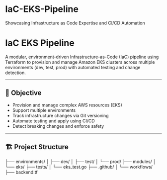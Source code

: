 # IaC-EKS-Pipeline
Showcasing Infrastructure as Code Expertise and CI/CD Automation
# IaC EKS Pipeline

A modular, environment-driven Infrastructure-as-Code (IaC) pipeline using Terraform to provision and manage Amazon EKS clusters across multiple environments (dev, test, prod) with automated testing and change detection.

---

## 📌 Objective

- Provision and manage complex AWS resources (EKS)
- Support multiple environments
- Track infrastructure changes via Git versioning
- Automate testing and apply using CI/CD
- Detect breaking changes and enforce safety

---

## 🏗️ Project Structure

├── environments/
│ ├── dev/
│ ├── test/
│ └── prod/
├── modules/
│ └── eks/
├── tests/
│ └── eks_test.go
├── .github/
│ └── workflows/
├── backend.tf
